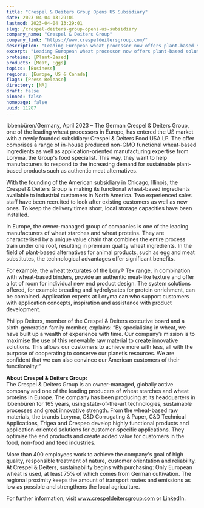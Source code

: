 ```yaml
---
title: "Crespel & Deiters Group Opens US Subsidiary"
date: 2023-04-04 13:29:01
lastmod: 2023-04-04 13:29:01
slug: /crespel-deiters-group-opens-us-subsidiary
company_name: "Crespel & Deiters Group"
company_link: "https://www.crespeldeitersgroup.com/"
description: "Leading European wheat processor now offers plant-based solution expertise to manufacturers in Central and North America"
excerpt: "Leading European wheat processor now offers plant-based solution expertise to manufacturers in Central and North America"
proteins: [Plant-Based]
products: [Meat, Eggs]
topics: [Business]
regions: [Europe, US & Canada]
flags: [Press Release]
directory: [NA]
draft: false
pinned: false
homepage: false
uuid: 11287
---
```

<p>Ibbenbüren/Germany, April 2023 – The German Crespel & Deiters Group, one of the leading wheat processors in Europe, has entered the US market with a newly founded subsidiary: Crespel & Deiters Food USA LP. The offer comprises a range of in-house produced non-GMO functional wheat-based ingredients as well as application-oriented manufacturing expertise from Loryma, the Group's food specialist. This way, they want to help manufacturers to respond to the increasing demand for sustainable plant-based products such as authentic meat alternatives.</p>
<p>With the founding of the American subsidiary in Chicago, Illinois, the Crespel & Deiters Group is making its functional wheat-based ingredients available to industrial customers in North America. Two experienced sales staff have been recruited to look after existing customers as well as new ones. To keep the delivery times short, local storage capacities have been installed.</p>
<p>In Europe, the owner-managed group of companies is one of the leading manufacturers of wheat starches and wheat proteins. They are characterised by a unique value chain that combines the entire process train under one roof, resulting in premium quality wheat ingredients. In the field of plant-based alternatives for animal products, such as egg and meat substitutes, the technological advantages offer significant benefits.</p>
<p>For example, the wheat texturates of the Lory® Tex range, in combination with wheat-based binders, provide an authentic meat-like texture and offer a lot of room for individual new end product design. The system solutions offered, for example breading and hydrolysates for protein enrichment, can be combined. Application experts at Loryma can who support customers with application concepts, inspiration and assistance with product development.</p>
<p>Philipp Deiters, member of the Crespel & Deiters executive board and a sixth-generation family member, explains: “By specialising in wheat, we have built up a wealth of experience with time. Our company’s mission is to maximise the use of this renewable raw material to create innovative solutions. This allows our customers to achieve more with less, all with the purpose of cooperating to conserve our planet’s resources. We are confident that we can also convince our American customers of their functionality.”</p>
<p><strong>About Crespel & Deiters Group:</strong><br />
The Crespel & Deiters Group is an owner-managed, globally active company and one of the leading producers of wheat starches and wheat proteins in Europe. The company has been producing at its headquarters in Ibbenbüren for 165 years, using state-of-the-art technologies, sustainable processes and great innovative strength. From the wheat-based raw materials, the brands Loryma, C&D Corrugating & Paper, C&D Technical Applications, Trigea and Crespeo develop highly functional products and application-oriented solutions for customer-specific applications. They optimise the end products and create added value for customers in the food, non-food and feed industries.</p>
<p>More than 400 employees work to achieve the company's goal of high quality, responsible treatment of nature, customer orientation and reliability. At Crespel & Deiters, sustainability begins with purchasing: Only European wheat is used, at least 75% of which comes from German cultivation. The regional proximity keeps the amount of transport routes and emissions as low as possible and strengthens the local agriculture.</p>
<p>For further information, visit <a href="http://www.crespeldeitersgroup.com">www.crespeldeitersgroup.com</a> or LinkedIn.</p>
